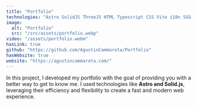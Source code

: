 ```yaml
---
title: "Portfolio"
technologies: "Astro SolidJS ThreeJS HTML Typescript CSS Vite i18n SSG Vitest Playwright"
image:
  alt: "Portfolio"
  src: "/src/assets/portfolio.webp"
video: "/assets/portfolio.webm"
hasLink: true
github: "https://github.com/AgustinCammarota/Portfolio"
hasWebsite: true
website: "https://agustincammarota.com/"
---
```


In this project, I developed my portfolio with the goal of providing you with a better way to get to know me. I used technologies like **Astro and Solid.js**, leveraging their efficiency and flexibility to create a fast and modern web experience.

